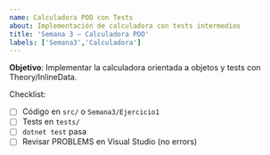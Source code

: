 ```yaml
---
name: Calculadora POO con Tests
about: Implementación de calculadora con tests intermedios
title: 'Semana 3 – Calculadora POO'
labels: ['Semana3','Calculadora']
---
```


**Objetivo**: Implementar la calculadora orientada a objetos y tests con Theory/InlineData.

Checklist:
- [ ] Código en `src/` o `Semana3/Ejercicio1`
- [ ] Tests en `tests/`
- [ ] `dotnet test` pasa
- [ ] Revisar PROBLEMS en Visual Studio (no errors)
